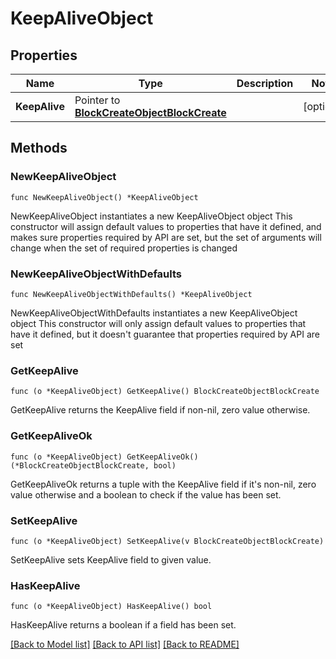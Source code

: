 # KeepAliveObject

## Properties

Name | Type | Description | Notes
------------ | ------------- | ------------- | -------------
**KeepAlive** | Pointer to [**BlockCreateObjectBlockCreate**](BlockCreateObjectBlockCreate.md) |  | [optional] 

## Methods

### NewKeepAliveObject

`func NewKeepAliveObject() *KeepAliveObject`

NewKeepAliveObject instantiates a new KeepAliveObject object
This constructor will assign default values to properties that have it defined,
and makes sure properties required by API are set, but the set of arguments
will change when the set of required properties is changed

### NewKeepAliveObjectWithDefaults

`func NewKeepAliveObjectWithDefaults() *KeepAliveObject`

NewKeepAliveObjectWithDefaults instantiates a new KeepAliveObject object
This constructor will only assign default values to properties that have it defined,
but it doesn't guarantee that properties required by API are set

### GetKeepAlive

`func (o *KeepAliveObject) GetKeepAlive() BlockCreateObjectBlockCreate`

GetKeepAlive returns the KeepAlive field if non-nil, zero value otherwise.

### GetKeepAliveOk

`func (o *KeepAliveObject) GetKeepAliveOk() (*BlockCreateObjectBlockCreate, bool)`

GetKeepAliveOk returns a tuple with the KeepAlive field if it's non-nil, zero value otherwise
and a boolean to check if the value has been set.

### SetKeepAlive

`func (o *KeepAliveObject) SetKeepAlive(v BlockCreateObjectBlockCreate)`

SetKeepAlive sets KeepAlive field to given value.

### HasKeepAlive

`func (o *KeepAliveObject) HasKeepAlive() bool`

HasKeepAlive returns a boolean if a field has been set.


[[Back to Model list]](../README.md#documentation-for-models) [[Back to API list]](../README.md#documentation-for-api-endpoints) [[Back to README]](../README.md)



